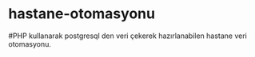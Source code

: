 # hastane-otomasyonu
#PHP kullanarak postgresql den veri çekerek hazırlanabilen hastane veri otomasyonu.
